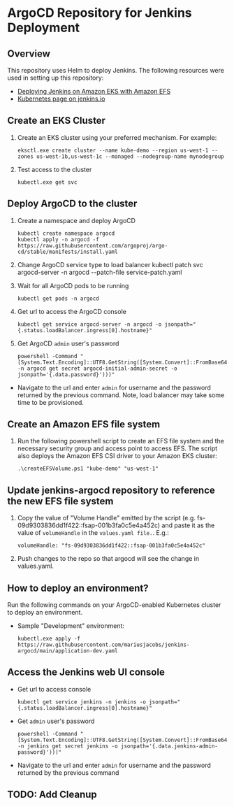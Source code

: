 # ArgoCD Repository for Jenkins Deployment

## Overview

This repository uses Helm to deploy Jenkins. The following resources were used in setting up this repository:

* [Deploying Jenkins on Amazon EKS with Amazon EFS](https://aws.amazon.com/blogs/storage/deploying-jenkins-on-amazon-eks-with-amazon-efs/)
* [Kubernetes page on jenkins.io](https://www.jenkins.io/doc/book/installing/kubernetes/)

## Create an EKS Cluster

1. Create an EKS cluster using your preferred mechanism. For example:
    ```
    eksctl.exe create cluster --name kube-demo --region us-west-1 --zones us-west-1b,us-west-1c --managed --nodegroup-name mynodegroup
    ```

1. Test access to the cluster
    ```
    kubectl.exe get svc
    ```

## Deploy ArgoCD to the cluster

1. Create a namespace and deploy ArgoCD
    ```
    kubectl create namespace argocd
    kubectl apply -n argocd -f https://raw.githubusercontent.com/argoproj/argo-cd/stable/manifests/install.yaml
    ```
1. Change ArgoCD service type to load balancer
    kubectl patch svc argocd-server -n argocd --patch-file service-patch.yaml

1. Wait for all ArgoCD pods to be running
    ```
    kubectl get pods -n argocd
    ```
1. Get url to access the ArgoCD console
    ```
    kubectl get service argocd-server -n argocd -o jsonpath="{.status.loadBalancer.ingress[0].hostname}"
    ```
1. Get ArgoCD `admin` user's password
    ```
    powershell -Command "[System.Text.Encoding]::UTF8.GetString([System.Convert]::FromBase64String($(kubectl -n argocd get secret argocd-initial-admin-secret -o jsonpath='{.data.password}')))"
    ```
* Navigate to the url and enter `admin` for username and the password returned by the previous command. Note, load balancer may take some time to be provisioned.


## Create an Amazon EFS file system

1. Run the following powershell script to create an EFS file system and the necessary security group and access point to access EFS. The script also deploys the Amazon EFS CSI driver to your Amazon EKS cluster:
    ```
    .\createEFSVolume.ps1 "kube-demo" "us-west-1"
    ```

## Update jenkins-argocd repository to reference the new EFS file system

1. Copy the value of "Volume Handle" emitted by the script (e.g. fs-09d9303836dd1f422::fsap-001b3fa0c5e4a452c) and paste it as the value of `volumeHandle` in the `values.yaml file.`. E.g.:
    ```
    volumeHandle: "fs-09d9303836dd1f422::fsap-001b3fa0c5e4a452c"
    ```
1. Push changes to the repo so that argocd will see the change in values.yaml.

## How to deploy an environment?

Run the following commands on your ArgoCD-enabled Kubernetes cluster to deploy an environment.

* Sample "Development" environment:
    ```
    kubectl.exe apply -f https://raw.githubusercontent.com/mariusjacobs/jenkins-argocd/main/application-dev.yaml
    ```

## Access the Jenkins web UI console

* Get url to access console
    ```
    kubectl get service jenkins -n jenkins -o jsonpath="{.status.loadBalancer.ingress[0].hostname}"
    ```
* Get `admin` user's password
    ```
    powershell -Command "[System.Text.Encoding]::UTF8.GetString([System.Convert]::FromBase64String($(kubectl -n jenkins get secret jenkins -o jsonpath='{.data.jenkins-admin-password}')))"
    ```
* Navigate to the url and enter `admin` for username and the password returned by the previous command

## TODO: Add Cleanup